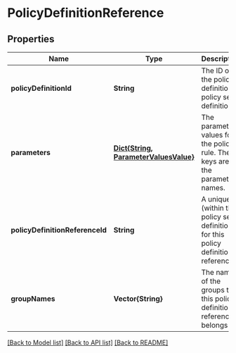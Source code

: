 # PolicyDefinitionReference


## Properties
Name | Type | Description | Notes
------------ | ------------- | ------------- | -------------
**policyDefinitionId** | **String** | The ID of the policy definition or policy set definition. | [default to nothing]
**parameters** | [**Dict{String, ParameterValuesValue}**](ParameterValuesValue.md) | The parameter values for the policy rule. The keys are the parameter names. | [optional] [default to nothing]
**policyDefinitionReferenceId** | **String** | A unique id (within the policy set definition) for this policy definition reference. | [optional] [default to nothing]
**groupNames** | **Vector{String}** | The name of the groups that this policy definition reference belongs to. | [optional] [default to nothing]


[[Back to Model list]](../README.md#models) [[Back to API list]](../README.md#api-endpoints) [[Back to README]](../README.md)


